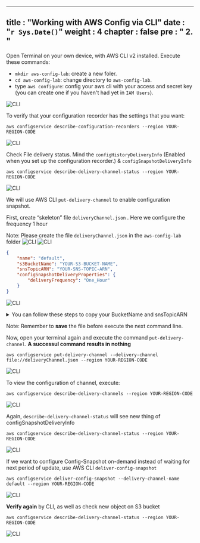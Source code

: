 
---
title : "Working with AWS Config via CLI"
date :  "`r Sys.Date()`" 
weight : 4
chapter : false
pre : " <b> 2. </b> "
---

Open Terminal on your own device, with AWS CLI v2 installed. Execute these commands:
- `mkdir aws-config-lab`: create a new foler.
- `cd aws-config-lab`: change directory to `aws-config-lab`.
- type `aws configure`: config your aws cli with your access and secret key (you can create one if you haven't had yet in `IAM Users`).

![CLI](/workshop3/07.png)

To verify that your configuration recorder has the settings that you want:

`aws configservice describe-configuration-recorders --region YOUR-REGION-CODE`

![CLI](/workshop3/13.png)

Check File delivery status. Mind the `configHistoryDeliveryInfo` (Enabled when you set up the configuration recorder.) & `configSnapshotDeliveryInfo`

`aws configservice describe-delivery-channel-status --region YOUR-REGION-CODE`

![CLI](/workshop3/14.png)

We will use AWS CLI `put-delivery-channel` to enable configuration snapshot.

First, create “skeleton” file `deliveryChannel.json` . Here we configure the frequency 1 hour

Note: Please create the file `deliveryChannel.json` in the `aws-config-lab` folder
![CLI](/workshop3/15.png)
![CLI](/workshop3/16.png)


```json
{
    "name": "default",
    "s3BucketName": "YOUR-S3-BUCKET-NAME",
    "snsTopicARN": "YOUR-SNS-TOPIC-ARN",
    "configSnapshotDeliveryProperties": {
        "deliveryFrequency": "One_Hour"
    }
}
```

![CLI](/workshop3/19.png)

<details>
<summary>You can follow these steps to copy your BucketName and snsTopicARN</summary>
![BucketName and snsTopicARN](/workshop3/08.png)
![BucketName and snsTopicARN](/workshop3/09.png)
![BucketName and snsTopicARN](/workshop3/10.png)
![BucketName and snsTopicARN](/workshop3/11.png)
![BucketName and snsTopicARN](/workshop3/12.png)
</details>

Note: Remember to **save** the file before execute the next command line.

Now, open your terminal again and execute the command `put-delivery-channel`. **A successul command results in nothing**

`aws configservice put-delivery-channel --delivery-channel file://deliveryChannel.json --region YOUR-REGION-CODE`

![CLI](/workshop3/17.1.png)

To view the configuration of channel, execute:

`aws configservice describe-delivery-channels --region YOUR-REGION-CODE`


![CLI](/workshop3/17.2.png)

Again, `describe-delivery-channel-status` will see new thing of configSnapshotDeliveryInfo

`aws configservice describe-delivery-channel-status --region YOUR-REGION-CODE`

![CLI](/workshop3/17.3.png)

If we want to configure Config-Snapshot on-demand instead of waiting for next period of update, use AWS CLI `deliver-config-snapshot`

`aws configservice deliver-config-snapshot --delivery-channel-name default --region YOUR-REGION-CODE`

![CLI](/workshop3/17.4.png)

**Verify again** by CLI, as well as check new object on S3 bucket

`aws configservice describe-delivery-channel-status --region YOUR-REGION-CODE`

![CLI](/workshop3/18.png)



